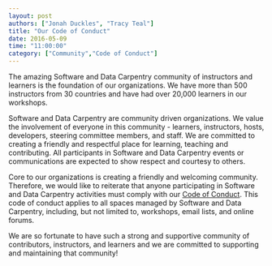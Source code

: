 ```yaml
---
layout: post
authors: ["Jonah Duckles", "Tracy Teal"]
title: "Our Code of Conduct"
date: 2016-05-09
time: "11:00:00"
category: ["Community","Code of Conduct"]
---
```


The amazing Software and Data Carpentry community of instructors and learners is
the foundation of our organizations. We have more than 500 instructors from 30
countries and have had over 20,000 learners in our workshops.

Software and Data Carpentry are community driven organizations. We value the
involvement of everyone in this community - learners, instructors, hosts,
developers, steering committee members, and staff. We are committed to creating
a friendly and respectful place for learning, teaching and contributing. All
participants in Software and Data Carpentry events or communications are
expected to show respect and courtesy to others.

Core to our organizations is creating a friendly and welcoming community.
Therefore, we would like to reiterate that anyone participating in Software and
Data Carpentry activities must comply with our [Code of Conduct]({{site.baseurl}}/conduct). This code of
conduct applies to all spaces managed by Software and Data Carpentry, including,
but not limited to, workshops, email lists, and online forums.

We are so fortunate to have such a strong and supportive community of
contributors, instructors, and learners and we are committed to supporting and
maintaining that community!
